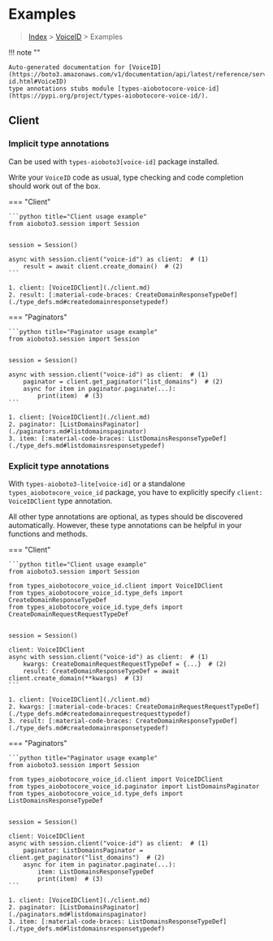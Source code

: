 # Examples

> [Index](../README.md) > [VoiceID](./README.md) > Examples

!!! note ""

    Auto-generated documentation for [VoiceID](https://boto3.amazonaws.com/v1/documentation/api/latest/reference/services/voice-id.html#VoiceID)
    type annotations stubs module [types-aiobotocore-voice-id](https://pypi.org/project/types-aiobotocore-voice-id/).

## Client

### Implicit type annotations

Can be used with `types-aioboto3[voice-id]` package installed.

Write your `VoiceID` code as usual,
type checking and code completion should work out of the box.



=== "Client"

    ```python title="Client usage example"
    from aioboto3.session import Session


    session = Session()

    async with session.client("voice-id") as client:  # (1)
        result = await client.create_domain()  # (2)
    ```

    1. client: [VoiceIDClient](./client.md)
    2. result: [:material-code-braces: CreateDomainResponseTypeDef](./type_defs.md#createdomainresponsetypedef) 



=== "Paginators"

    ```python title="Paginator usage example"
    from aioboto3.session import Session


    session = Session()

    async with session.client("voice-id") as client:  # (1)
        paginator = client.get_paginator("list_domains")  # (2)
        async for item in paginator.paginate(...):
            print(item)  # (3)
    ```

    1. client: [VoiceIDClient](./client.md)
    2. paginator: [ListDomainsPaginator](./paginators.md#listdomainspaginator)
    3. item: [:material-code-braces: ListDomainsResponseTypeDef](./type_defs.md#listdomainsresponsetypedef) 




### Explicit type annotations

With `types-aioboto3-lite[voice-id]`
or a standalone `types_aiobotocore_voice_id` package, you have to explicitly specify
`client: VoiceIDClient` type annotation.

All other type annotations are optional, as types should be discovered automatically.
However, these type annotations can be helpful in your functions and methods.


=== "Client"

    ```python title="Client usage example"
    from aioboto3.session import Session

    from types_aiobotocore_voice_id.client import VoiceIDClient
    from types_aiobotocore_voice_id.type_defs import CreateDomainResponseTypeDef
    from types_aiobotocore_voice_id.type_defs import CreateDomainRequestRequestTypeDef


    session = Session()

    client: VoiceIDClient
    async with session.client("voice-id") as client:  # (1)
        kwargs: CreateDomainRequestRequestTypeDef = {...}  # (2)
        result: CreateDomainResponseTypeDef = await client.create_domain(**kwargs)  # (3)
    ```

    1. client: [VoiceIDClient](./client.md)
    2. kwargs: [:material-code-braces: CreateDomainRequestRequestTypeDef](./type_defs.md#createdomainrequestrequesttypedef) 
    3. result: [:material-code-braces: CreateDomainResponseTypeDef](./type_defs.md#createdomainresponsetypedef) 



=== "Paginators"

    ```python title="Paginator usage example"
    from aioboto3.session import Session

    from types_aiobotocore_voice_id.client import VoiceIDClient
    from types_aiobotocore_voice_id.paginator import ListDomainsPaginator
    from types_aiobotocore_voice_id.type_defs import ListDomainsResponseTypeDef


    session = Session()

    client: VoiceIDClient
    async with session.client("voice-id") as client:  # (1)
        paginator: ListDomainsPaginator = client.get_paginator("list_domains")  # (2)
        async for item in paginator.paginate(...):
            item: ListDomainsResponseTypeDef
            print(item)  # (3)
    ```

    1. client: [VoiceIDClient](./client.md)
    2. paginator: [ListDomainsPaginator](./paginators.md#listdomainspaginator)
    3. item: [:material-code-braces: ListDomainsResponseTypeDef](./type_defs.md#listdomainsresponsetypedef) 




